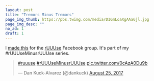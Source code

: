 ```yaml
---
layout: post
title: "Tremors Minus Tremors"
page_img_thumb: https://pbs.twimg.com/media/DIGmLoaXgAAa6jl.jpg
page_img_desc: ""
no_ad: 1
draft: 1
---
```


I <a href="https://www.facebook.com/photo.php?fbid=10210906170704545&set=gm.1444697148927488&type=3&theater">made this</a> for the <a href="https://www.facebook.com/groups/1144470838950122/">rUUUse</a> Facebook group. It's part of my #rUUUseMinusrUUUse series.

<blockquote class="twitter-tweet" data-lang="en"><p lang="und" dir="ltr"><a href="https://twitter.com/hashtag/ruuuse?src=hash">#ruuuse</a> <a href="https://twitter.com/hashtag/rUUUseMinusrUUUse?src=hash">#rUUUseMinusrUUUse</a> <a href="https://t.co/0cAzA0Du9b">pic.twitter.com/0cAzA0Du9b</a></p>&mdash; Dan Kuck-Alvarez (@dankuck) <a href="https://twitter.com/dankuck/status/901184235956039680">August 25, 2017</a></blockquote>
<script async src="//platform.twitter.com/widgets.js" charset="utf-8"></script>
